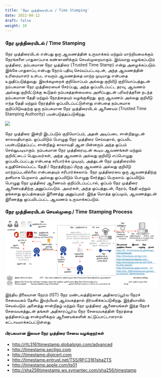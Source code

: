 ```yaml
---
title: 'நேர முத்திரையிடல் / Time Stamping'
date: 2022-08-12
draft: false
weight: 10
---
```


### நேர முத்திரையிடல் / Time Stamping

நேர முத்திரையிடல் என்பது ஒரு ஆவணத்தின் உருவாக்கம் மற்றும் மாற்றியமைக்கும் நேரங்களை பாதுகாப்பாக கண்காணிக்கும் செயல்முறையாகும். இவ்வாறு வழங்கப்படும் முத்திரை, நம்பகமான நேர முத்திரை (Trusted Time Stamp) என்று அழைக்கப்படும். இங்கே பாதுகாப்பு என்பது நேரம் பதிவு செய்யப்பட்டவுடன், அந்த ஆவணத்தின் உரிமையாளர் உள்பட எவரும் ஆவணத்தை மாற்ற முடியாது என்பதை உறுதிப்படுத்துவது. இலக்கமுறைக் குறியொப்பம் அல்லது குறியீடு குறியொப்பத்துடன் நம்பகமான நேர முத்திரையைச் சேர்ப்பது, அந்த ஒப்பமிடப்பட்ட தரவு, ஆவணம் அல்லது குறியீட்டுக்கு கூடுதல் நம்பகத்தன்மையை அளிப்பதுடன் பரிவர்த்தனை நடந்த நம்பகமான தேதி மற்றும் நேரத்தையும் வழங்குகிறது. ஒரு ஆவணம் அல்லது குறியீடு எந்த தேதி மற்றும் நேரத்தில் ஒப்பமிடப்பட்டுள்ளது என்பதை நம்பகமாக குறிப்பிடுவதற்கு ஒரு நம்பகமான நேர முத்திரையிடல் ஆணையம் (Trusted Time Stamping Authority) பயன்படுத்தப்படுகிறது. 

<img src="images/pki-ta/time-stamping-sample.png">

நேர முத்திரை இன்றி இடப்படும் குறியொப்பம், அதன் அடிப்படை சான்றிதழுடன் காலவதியாகும். ஒப்பமிடும் பொழுது நேர முத்திரை செய்வதால், ஒப்பமிட பயன்படுத்தப்பட்ட சான்றிதழ் காலாவதி ஆன பின்னரும் அந்த ஒப்பம் செல்லுபடியாகும். நம்பகமான நேர முத்திரையுடன் கூடிய ஆவணங்கள் மற்றும் குறியீட்டைப் பெறுபவர்கள், அந்த ஆவணம் அல்லது குறியீடு எப்பொழுது ஒப்பமிடப்பட்டது என்பதை சரிபார்க்க முடியும், அத்துடன் நேர முத்திரையில் உறுதிசெய்யப்பட்ட தேதி / நேரத்திற்குப் பிறகு ஆவணம் அல்லது குறியீடு மாற்றப்படவில்லை என்பதையும் சரிபார்க்கலாம். நேர முத்திரையை ஒரு ஆவணத்திற்கு தனியாக பெறலாம் அல்லது ஒப்பமிடும் பொழுது சேர்த்துப் பெறலாம். ஒப்பமிடும் பொழுது நேர முத்திரை ஆணையம் குறிப்பிடப்பட்டால், ஒப்பம் நேர முத்திரை ஆணையத்திற்கு அனுப்பப்படும். அவர்கள், அந்த ஒப்பத்துடன், நேரம், தேதி மற்றும்  தங்களது ஒப்பத்தையும் இணைத்து  அனுப்புவர். இந்த மொத்த ஒப்பமும், ஆவணத்துடன் இணைத்து ஒப்பமிடப்பட்ட ஆவணம் உருவாக்கப்படும்.

### நேர முத்திரையிடல் செயல்முறை / Time Stamping Process 

<img src="images/pki-ta/time-stamping-process-ta.svg">

இந்திய நிலையான நேரம் (IST) நேர மண்டலத்திற்கான அதிகாரப்பூர்வ நேரச் சேவையகம் தேசிய இயற்பியல் ஆய்வகத்தால் நிர்வகிக்கப்படுகிறது. இந்தியாவில் செயல்படும் அனைத்து சான்றிதழ் மற்றும் நேர முத்திரை ஆணையங்கள் இந்த நேரச் சேவையகத்துடன் தங்கள் அதிகாரப்பூர்வ நேர சேவையகத்தின் நேரத்தை ஒத்திசைப்பது சான்றளிக்கும் ஆணையங்களின் கட்டுப்பாட்டாளரால் கட்டாயமாக்கப்பட்டுள்ளது

#### பிரபலமான இலவச நேர முத்திரை சேவை வழங்குநர்கள்
- http://rfc3161timestamp.globalsign.com/advanced
- http://timestamp.sectigo.com
- http://timestamp.digicert.com
- http://timestamp.entrust.net/TSS/RFC3161sha2TS
- http://timestamp.apple.com/ts01 
- http://sha256timestamp.ws.symantec.com/sha256/timestamp 
